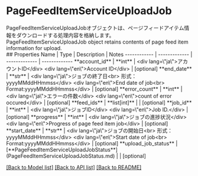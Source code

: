 # PageFeedItemServiceUploadJob

<div lang=\"ja\">PageFeedItemServiceUploadJobオブジェクトは、ページフィードアイテム情報をダウンロードする処理内容を格納します。</div> <div lang=\"en\">PageFeedItemServiceUploadJob object retains contents of page feed item information for upload.</div> 
## Properties
Name | Type | Description | Notes
------------ | ------------- | ------------- | -------------
**account_id** | **int** | &lt;div lang&#x3D;\&quot;ja\&quot;&gt;アカウントID&lt;/div&gt; &lt;div lang&#x3D;\&quot;en\&quot;&gt;Account ID&lt;/div&gt;  | [optional] 
**end_date** | **str** | &lt;div lang&#x3D;\&quot;ja\&quot;&gt;ジョブの終了日&lt;br&gt; 形式：yyyyMMddHHmmss&lt;/div&gt; &lt;div lang&#x3D;\&quot;en\&quot;&gt;End date of job&lt;br&gt; Format:yyyyMMddHHmmss&lt;/div&gt;  | [optional] 
**error_count** | **int** | &lt;div lang&#x3D;\&quot;ja\&quot;&gt;エラーの件数&lt;/div&gt; &lt;div lang&#x3D;\&quot;en\&quot;&gt;count of error occured&lt;/div&gt;  | [optional] 
**feed_ids** | **list[int]** |  | [optional] 
**job_id** | **int** | &lt;div lang&#x3D;\&quot;ja\&quot;&gt;ジョブID&lt;/div&gt; &lt;div lang&#x3D;\&quot;en\&quot;&gt;Job ID.&lt;/div&gt;  | [optional] 
**progress** | **int** | &lt;div lang&#x3D;\&quot;ja\&quot;&gt;ジョブの進捗状況&lt;/div&gt; &lt;div lang&#x3D;\&quot;en\&quot;&gt;Progress of page feed item job&lt;/div&gt;  | [optional] 
**start_date** | **str** | &lt;div lang&#x3D;\&quot;ja\&quot;&gt;ジョブの開始日&lt;br&gt; 形式：yyyyMMddHHmmss&lt;/div&gt; &lt;div lang&#x3D;\&quot;en\&quot;&gt;Start date of job&lt;br&gt; Format:yyyyMMddHHmmss&lt;/div&gt;  | [optional] 
**upload_job_status** | [**PageFeedItemServiceUploadJobStatus**](PageFeedItemServiceUploadJobStatus.md) |  | [optional] 

[[Back to Model list]](../README.md#documentation-for-models) [[Back to API list]](../README.md#documentation-for-api-endpoints) [[Back to README]](../README.md)


